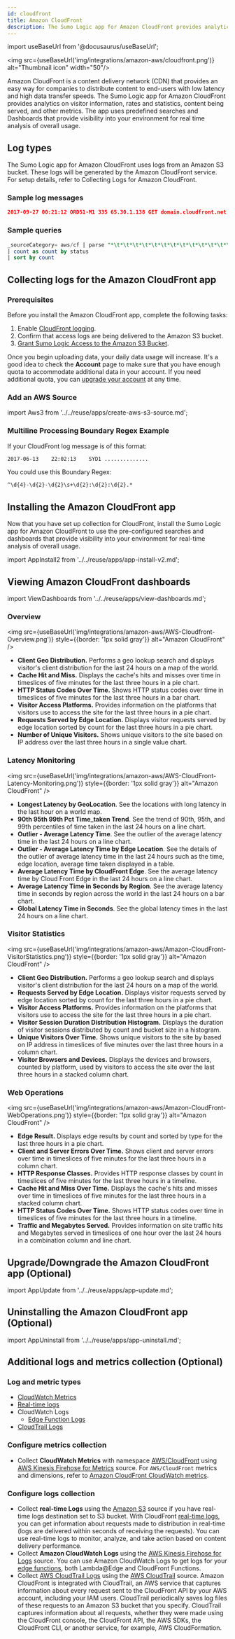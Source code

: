 ```yaml
---
id: cloudfront
title: Amazon CloudFront
description: The Sumo Logic app for Amazon CloudFront provides analytics on visitor information, rates and statistics, content being served, and other metrics.
---
```


import useBaseUrl from '@docusaurus/useBaseUrl';

<img src={useBaseUrl('img/integrations/amazon-aws/cloudfront.png')} alt="Thumbnail icon" width="50"/>

Amazon CloudFront is a content delivery network (CDN) that provides an easy way for companies to distribute content to end-users with low latency and high data transfer speeds. The Sumo Logic app for Amazon CloudFront provides analytics on visitor information, rates and statistics, content being served, and other metrics. The app uses predefined searches and Dashboards that provide visibility into your environment for real time analysis of overall usage.

## Log types

The Sumo Logic app for Amazon CloudFront uses logs from an Amazon S3 bucket. These logs will be generated by the Amazon CloudFront service. For setup details, refer to Collecting Logs for Amazon CloudFront.

### Sample log messages

```json
2017-09-27 00:21:12 ORD51-M1 335 65.30.1.138 GET domain.cloudfront.net /content/FDW/HLS/HLS360p/FDW_s01e002_tv_hv_or_en_xx_HLS360p_16x9_00_v00154.ts 403 https://www.company.com/stream/food-wars/s01e002 Mozilla/5.0%2520(Macintosh;%2520Intel%2520Mac%2520OS%2520X%252010.12;%2520rv:54.0)%2520Gecko/20100101%2520Firefox/54.0 Policy=eyJTdGF0ZW1lbnQiOiBbeyJSZXNvdXJjZSI6Imh0dHBzOi8vZDM5dG5yZzRlbnBrNncuY2xvdWRmcm9udC5uZXQvY29udGVudC9GRFcvSExTL0hMUzM2MHAvRkRXX3MwMWUwMDJfdHZfaHZfb3JfZW5feHhfSExTMzYwcF8xNng5XzAwX3YwMDE1NC50cyIsIkNvbmRpdGlvbiI6eyJEYXRlTGVzc1RoYW4iOnsiQVdTOkVwb2NoVGltZSI6MTUwMzk4MTc1OX0sIklwQWRkcmVzcyI6eyJBV1M6U291cmNlSXAiOiI2NS4zMC4xLjEzOC8zMiJ9LCJEYXRlR3JlYXRlclRoYW4iOnsiQVdTOkVwb2NoVGltZSI6MTUwMzk3NDI1OX19fV19&Signature=NCDlKRp6Nv9triqA1r-RBulrMXlvQCRxH16c3dP4RGdmwx8yQO0d75%7EdN94-wwaQ2x7NDlzNUrn7IXkUyHJN3S9kdx7RfVt-gQw9E3hMc4rYYe5NVR0wAeye%7E3gMKuFY%7EhshJqMrbE96HmzzhgQ5qS9gW797PDiwddCmtjYxqgndfF7jO2JJ9QwSpHfqcn5Ceo89Ra0mxwjo4JYu8JfiDhbOAkTU7mpy1ql%7EmYOuwc4zntjMK%7ERKOtcrV3sP9uIunpdh6Ur0-pOmPYTJt13VgUfoYmFB0CJnc8TMosN8ouqMIlSnLXfeKiIdDiP%7EGQKtYeZ54NVx6PqrmOQBSVhikg__&Key-Pair-Id=APKAIWFUV66JZQCBHYXA - Error h5BKcPRKo5oIEz0KZ06V6bRCTJttiW_WUJQmT71jjTnYGE8pA1kfQA== domain.cloudfront.net https 722 0.001 - TLSv1.2 ECDHE-RSA-AES128-GCM-SHA256 Error HTTP/2.0
```

### Sample queries

```sql title="Count of HTTP Status Codes"
_sourceCategory= aws/cf | parse "*\t*\t*\t*\t*\t*\t*\t*\t*\t*\t*\t*\t*\t*\t*" as _filedate,_ftime,edgeloc, scbytes, c_ip,method,cs_host,uri_stem,status,referer,user_agent,uri_query,cookie,edgeresult,requestid
| count as count by status
| sort by count
```

## Collecting logs for the Amazon CloudFront app

### Prerequisites

Before you install the Amazon CloudFront app, complete the following tasks:

1. Enable [CloudFront logging](https://docs.aws.amazon.com/AmazonCloudFront/latest/DeveloperGuide/AccessLogs.html).
2. Confirm that access logs are being delivered to the Amazon S3 bucket.
3. [Grant Sumo Logic Access to the Amazon S3 Bucket](/docs/send-data/hosted-collectors/amazon-aws/grant-access-aws-product).

Once you begin uploading data, your daily data usage will increase. It's a good idea to check the **Account** page to make sure that you have enough quota to accommodate additional data in your account. If you need additional quota, you can [upgrade your account](/docs/manage/manage-subscription/upgrade-account/upgrade-cloud-flex-legacy-account) at any time.

### Add an AWS Source

import Aws3 from '../../reuse/apps/create-aws-s3-source.md';

<Aws3/>

### Multiline Processing Boundary Regex Example

If your CloudFront log message is of this format:
```bash
2017-06-13    22:02:13    SYD1 ..............
```

You could use this Boundary Regex:
```bash
^\d{4}-\d{2}-\d{2}\s+\d{2}:\d{2}:\d{2}.*
```

## Installing the Amazon CloudFront app

Now that you have set up collection for CloudFront, install the Sumo Logic app for Amazon CloudFront to use the pre-configured searches and dashboards that provide visibility into your environment for real-time analysis of overall usage.

import AppInstall2 from '../../reuse/apps/app-install-v2.md';

<AppInstall2/>

## Viewing Amazon CloudFront dashboards

import ViewDashboards from '../../reuse/apps/view-dashboards.md';

<ViewDashboards/>

### Overview

<img src={useBaseUrl('img/integrations/amazon-aws/AWS-Cloudfront-Overview.png')} style={{border: '1px solid gray'}} alt="Amazon CloudFront" />

- **Client Geo Distribution.** Performs a geo lookup search and displays visitor's client distribution for the last 24 hours on a map of the world.
- **Cache Hit and Miss.** Displays the cache's hits and misses over time in timeslices of five minutes for the last three hours in a pie chart.
- **HTTP Status Codes Over Time.** Shows HTTP status codes over time in timeslices of five minutes for the last three hours in a bar chart.
- **Visitor Access Platforms.** Provides information on the platforms that visitors use to access the site for the last three hours in a pie chart.
- **Requests Served by Edge Location.** Displays visitor requests served by edge location sorted by count for the last three hours in a pie chart.
- **Number of Unique Visitors.** Shows unique visitors to the site based on IP address over the last three hours in a single value chart.

### Latency Monitoring

<img src={useBaseUrl('img/integrations/amazon-aws/AWS-CloudFront-Latency-Monitoring.png')} style={{border: '1px solid gray'}} alt="Amazon CloudFront" />

- **Longest Latency by GeoLocation**. See the locations with long latency in the last hour on a world map.
- **90th 95th 99th Pct Time_taken Trend**. See the trend of 90th, 95th, and 99th percentiles of time taken in the last 24 hours on a line chart.
- **Outlier - Average Latency Time**. See the outlier of the average latency time in the last 24 hours on a line chart.
- **Outlier - Average Latency Time by Edge Location**. See the details of the outlier of average latency time in the last 24 hours such as the time, edge location, average time taken displayed in a table.
- **Average Latency Time by CloudFront Edge**. See the average latency time by Cloud Front Edge in the last 24 hours on a line chart.
- **Average Latency Time in Seconds by Region**. See the average latency time in seconds by region across the world in the last 24 hours on a bar chart.
- **Global Latency Time in Seconds**. See the global latency times in the last 24 hours on a line chart.

### Visitor Statistics

<img src={useBaseUrl('img/integrations/amazon-aws/Amazon-CloudFront-VisitorStatistics.png')} style={{border: '1px solid gray'}} alt="Amazon CloudFront" />

- **Client Geo Distribution.** Performs a geo lookup search and displays visitor's client distribution for the last 24 hours on a map of the world.
- **Requests Served by Edge Location.** Displays visitor requests served by edge location sorted by count for the last three hours in a pie chart.
- **Visitor Access Platforms.** Provides information on the platforms that visitors use to access the site for the last three hours in a pie chart.
- **Visitor Session Duration Distribution Histogram.** Displays the duration of visitor sessions distributed by count and bucket size in a histogram.
- **Unique Visitors Over Time.** Shows unique visitors to the site by based on IP address in timeslices of five minutes over the last three hours in a column chart.
- **Visitor Browsers and Devices.** Displays the devices and browsers, counted by platform, used by visitors to access the site over the last three hours in a stacked column chart.

### Web Operations

<img src={useBaseUrl('img/integrations/amazon-aws/Amazon-CloudFront-WebOperations.png')} style={{border: '1px solid gray'}} alt="Amazon CloudFront" />

- **Edge Result.** Displays edge results by count and sorted by type for the last three hours in a pie chart.
- **Client and Server Errors Over Time.** Shows client and server errors over time in timeslices of five minutes for the last three hours in a column chart.
- **HTTP Response Classes.** Provides HTTP response classes by count in timeslices of five minutes for the last three hours in a timeline.
- **Cache Hit and Miss Over Time.** Displays the cache's hits and misses over time in timeslices of five minutes for the last three hours in a stacked column chart.
- **HTTP Status Codes Over Time.** Shows HTTP status codes over time in timeslices of five minutes for the last three hours in a timeline.
- **Traffic and Megabytes Served.** Provides information on site traffic hits and Megabytes served in timeslices of one hour over the last 24 hours in a combination column and line chart.

## Upgrade/Downgrade the Amazon CloudFront app (Optional)

import AppUpdate from '../../reuse/apps/app-update.md';

<AppUpdate/>

## Uninstalling the Amazon CloudFront app (Optional)

import AppUninstall from '../../reuse/apps/app-uninstall.md';

<AppUninstall/>

## Additional logs and metrics collection (Optional)

### Log and metric types

* [CloudWatch Metrics](https://docs.aws.amazon.com/AmazonCloudFront/latest/DeveloperGuide/monitoring-using-cloudwatch.html)
* [Real-time logs](https://docs.aws.amazon.com/AmazonCloudFront/latest/DeveloperGuide/real-time-logs.html)
* CloudWatch Logs
  * [Edge Function Logs](https://docs.aws.amazon.com/AmazonCloudFront/latest/DeveloperGuide/edge-functions-logs.html)
* [CloudTrail Logs](https://docs.aws.amazon.com/AmazonCloudFront/latest/DeveloperGuide/logging_using_cloudtrail.html)

### Configure metrics collection

* Collect **CloudWatch Metrics** with namespace [AWS/CloudFront](https://docs.aws.amazon.com/AmazonCloudFront/latest/DeveloperGuide/monitoring-using-cloudwatch.html) using [AWS Kinesis Firehose for Metrics](/docs/send-data/hosted-collectors/amazon-aws/aws-kinesis-firehose-metrics-source/) source. For `AWS/CloudFront` metrics and dimensions, refer to [Amazon CloudFront CloudWatch metrics](https://docs.aws.amazon.com/AmazonCloudFront/latest/DeveloperGuide/programming-cloudwatch-metrics.html).

### Configure logs collection

* Collect **real-time Logs** using the [Amazon S3](/docs/send-data/hosted-collectors/amazon-aws/aws-s3-source/) source if you have real-time logs destination set to S3 bucket. With CloudFront [real-time logs](https://docs.aws.amazon.com/AmazonCloudFront/latest/DeveloperGuide/real-time-logs.html), you can get information about requests made to distribution in real-time (logs are delivered within seconds of receiving the requests). You can use real-time logs to monitor, analyze, and take action based on content delivery performance.
* Collect **Amazon CloudWatch Logs** using the [AWS Kinesis Firehose for Logs](/docs/send-data/hosted-collectors/amazon-aws/aws-kinesis-firehose-logs-source/) source. You can use Amazon CloudWatch Logs to get logs for your [edge functions](https://docs.aws.amazon.com/AmazonCloudFront/latest/DeveloperGuide/edge-functions-logs.html), both Lambda@Edge and CloudFront Functions.
* Collect [AWS CloudTrail Logs](https://docs.aws.amazon.com/AmazonCloudFront/latest/DeveloperGuide/logging_using_cloudtrail.html) using the [AWS CloudTrail](/docs/send-data/hosted-collectors/amazon-aws/aws-cloudtrail-source/) source. Amazon CloudFront is integrated with CloudTrail, an AWS service that captures information about every request sent to the CloudFront API by your AWS account, including your IAM users. CloudTrail periodically saves log files of these requests to an Amazon S3 bucket that you specify. CloudTrail captures information about all requests, whether they were made using the CloudFront console, the CloudFront API, the AWS SDKs, the CloudFront CLI, or another service, for example, AWS CloudFormation.
